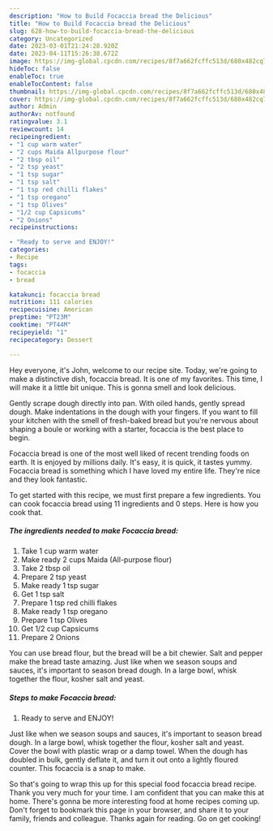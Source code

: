 ```yaml
---
description: "How to Build Focaccia bread the Delicious"
title: "How to Build Focaccia bread the Delicious"
slug: 628-how-to-build-focaccia-bread-the-delicious
category: Uncategorized
date: 2023-03-01T21:24:28.920Z
date: 2023-04-11T15:26:38.672Z
image: https://img-global.cpcdn.com/recipes/8f7a662fcffc513d/680x482cq70/focaccia-bread-recipe-main-photo.jpg
hideToc: false
enableToc: true
enableTocContent: false
thumbnail: https://img-global.cpcdn.com/recipes/8f7a662fcffc513d/680x482cq70/focaccia-bread-recipe-main-photo.jpg
cover: https://img-global.cpcdn.com/recipes/8f7a662fcffc513d/680x482cq70/focaccia-bread-recipe-main-photo.jpg
author: Admin
authorAv: notfound
ratingvalue: 3.1
reviewcount: 14
recipeingredient:
- "1 cup warm water"
- "2 cups Maida Allpurpose flour"
- "2 tbsp oil"
- "2 tsp yeast"
- "1 tsp sugar"
- "1 tsp salt"
- "1 tsp red chilli flakes"
- "1 tsp oregano"
- "1 tsp Olives"
- "1/2 cup Capsicums"
- "2 Onions"
recipeinstructions:

- "Ready to serve and ENJOY!"
categories:
- Recipe
tags:
- focaccia
- bread

katakunci: focaccia bread 
nutrition: 111 calories
recipecuisine: American
preptime: "PT23M"
cooktime: "PT44M"
recipeyield: "1"
recipecategory: Dessert

---
```



Hey everyone, it's John, welcome to our recipe site. Today, we're going to make a distinctive dish, focaccia bread. It is one of my favorites. This time, I will make it a little bit unique. This is gonna smell and look delicious.

Gently scrape dough directly into pan. With oiled hands, gently spread dough. Make indentations in the dough with your fingers. If you want to fill your kitchen with the smell of fresh-baked bread but you&#39;re nervous about shaping a boule or working with a starter, focaccia is the best place to begin.

Focaccia bread is one of the most well liked of recent trending foods on earth. It is enjoyed by millions daily. It's easy, it is quick, it tastes yummy. Focaccia bread is something which I have loved my entire life. They're nice and they look fantastic.


To get started with this recipe, we must first prepare a few ingredients. You can cook focaccia bread using 11 ingredients and 0 steps. Here is how you cook that.

<!--inarticleads1-->

##### The ingredients needed to make Focaccia bread:

1. Take 1 cup warm water
1. Make ready 2 cups Maida (All-purpose flour)
1. Take 2 tbsp oil
1. Prepare 2 tsp yeast
1. Make ready 1 tsp sugar
1. Get 1 tsp salt
1. Prepare 1 tsp red chilli flakes
1. Make ready 1 tsp oregano
1. Prepare 1 tsp Olives
1. Get 1/2 cup Capsicums
1. Prepare 2 Onions


You can use bread flour, but the bread will be a bit chewier. Salt and pepper make the bread taste amazing. Just like when we season soups and sauces, it&#39;s important to season bread dough. In a large bowl, whisk together the flour, kosher salt and yeast. 

<!--inarticleads2-->

##### Steps to make Focaccia bread:


1. Ready to serve and ENJOY!

Just like when we season soups and sauces, it&#39;s important to season bread dough. In a large bowl, whisk together the flour, kosher salt and yeast. Cover the bowl with plastic wrap or a damp towel. When the dough has doubled in bulk, gently deflate it, and turn it out onto a lightly floured counter. This focaccia is a snap to make. 

So that's going to wrap this up for this special food focaccia bread recipe. Thank you very much for your time. I am confident that you can make this at home. There's gonna be more interesting food at home recipes coming up. Don't forget to bookmark this page in your browser, and share it to your family, friends and colleague. Thanks again for reading. Go on get cooking!
